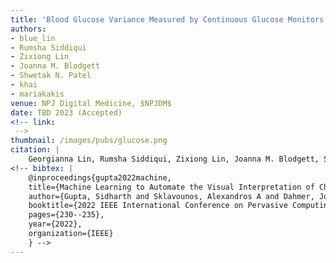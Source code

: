 ```yaml
---
title: 'Blood Glucose Variance Measured by Continuous Glucose Monitors Across the Menstrual Cycle'
authors: 
- blue_lin
- Rumsha Siddiqui
- Zixiong Lin
- Joanna M. Blodgett
- Shwetak N. Patel
- khai
- mariakakis
venue: NPJ Digital Medicine, $NPJDM$
date: TBD 2023 (Accepted)
<!-- link: 
 -->
thumbnail: /images/pubs/glucose.png
citation: |
    Georgianna Lin, Rumsha Siddiqui, Zixiong Lin, Joanna M. Blodgett, Shwetak N. Patel, Khai Truong, and Alex Mariakakis. 2023. Blood Glucose Variance Measured by Continuous Glucose Monitors Across the Menstrual Cycle. In NPJ Digital Medicine (2023).
<!-- bibtex: |
    @inproceedings{gupta2022machine,
    title={Machine Learning to Automate the Visual Interpretation of Chemical Agglutination Tests},
    author={Gupta, Sidharth and Sklavounos, Alexandros A and Dahmer, Joshua and Yong, Anthony KC and Abdullah, Mohammed AA and Camacho, Gilberto and Morton, Keith and Shiu, Matthew and Labrecque, Jean and Veres, Teodor and others},
    booktitle={2022 IEEE International Conference on Pervasive Computing and Communications Workshops and other Affiliated Events (PerCom Workshops)},
    pages={230--235},
    year={2022},
    organization={IEEE}
    } -->
---
```

